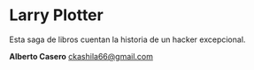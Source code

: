 # Larry Plotter

Esta saga de libros cuentan la historia de un hacker excepcional.

**Alberto Casero**
ckashila66@gmail.com
